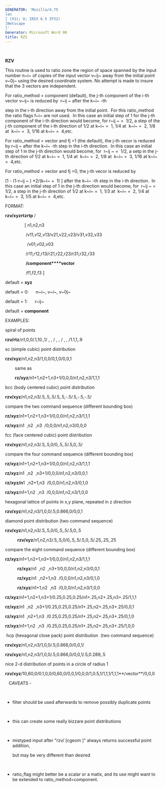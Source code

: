 ```yaml
---
GENERATOR: 'Mozilla/4.75 
[en
] (X11; U; IRIX 6.5 IP32) 
[Netscape
]'
Generator: Microsoft Word 98
title: RZS
---
```


 

 **RZV**

  This routine is used to ratio zone the region of space spanned by
  the input number n~i~ of copies of the input vector v~ij~ away from
  the initial point v~0j~ using the desired coordinate system. No
  attempt is made to insure that the 3 vectors are independent.

  For ratio\_method = component (default), the j-th component of the
  i-th vector v~ij~ is reduced by  r~ij ~ after the k~i~ -th

  step in the i-th direction away from the initial point.  For this
  ratio\_method the ratio flags f~i~ are not used.  In this case an
  initial step of 1 for the j-th component of the i-th direction would
  become, for r~ij ~ =  1/2, a step of the j-th component of the i-th
  direction of 1/2 at k~i~ =  1, 1/4 at  k~i~ =  2, 1/8 at  k~i~ =  3,
  1/16 at k~i~ =  4,etc.

  For ratio\_method = vector and fj =1 (the default), the j-th vecor
  is reduced by r~ij ~ after the k~i~ -th step in the i-th direction. 
  In this case an initial step of 1 in the j-th direction would
  become, for  r~ij ~ =  1/2, a setp in the j-th direction of 1/2 at
  k~i~ =  1, 1/4 at  k~i~ =  2, 1/8 at  k~i~ =  3, 1/16 at k~i~ = 
  4,etc.

  For ratio\_method = vector and fj =0, the j-th vecor is reduced by
  
[1 - (1-r~ij ~ )
*2/(k~i~ +  1)
] after the k~i~ -th step in the
  i-th direction.  In this case an initial step of 1 in the j-th
  direction would become, for  r~ij ~ =  1/2, a step in the j-th
  direction of 1/2 at k~i~ =  1, 1/3 at  k~i~ =  2, 1/4 at  k~i~ =  3,
  1/5 at k~i~ =  4,etc.

 FORMAT:

**rzv/xyz****rtz****rtp** /

                
[ n1,n2,n3

                 /v11,v12,v13/v21,v22,v23/v31,v32,v33

                  /v01,v02,v03

                 /r11,r12,r13/r21,r22,r23/r31,r32,r33

                 **/component****vector**

                 /f1,f2,f3
]

default = **xyz**

default = 0:      n~i~, v~i~, v~0j~

default = 1:      r~ij~

default = **component**

EXAMPLES:

spiral of points

**rzv/rtz**/n1,0,0/.1,10.,1/ , , / , , / , , /1.1,1,.9

sc (simple cubic) point distribution

**rzv/xyz**/n1,n2,n3/1,0,0/0,1,0/0,0,1

        same as

        **rz/xyz**/n1+1,n2+1,n3+1/0,0,0/n1,n2,n3/1,1,1

bcc (body centered cubic) point distribution

**rzv/xyz**/n1,n2,n3/.5,.5,.5/.5,.5,-.5/.5,-.5,-.5/

compare the two command sequence (different bounding box)

**rz/xyz**/n1+1,n2+1,n3+1/0,0,0/n1,n2,n3/1,1,1

**rz/xyz**/n1  ,n2  ,n3  /0,0,0/n1,n2,n3/0,0,0

fcc (face centered cubic) point distribution

**rzv/xyz**/n1,n2,n3/.5,.5,0/0,.5,.5/.5,0,.5/

compare the four command sequence (different bounding box)

**rz/xyz**/n1+1,n2+1,n3+1/0,0,0/n1,n2,n3/1,1,1

**rz/xyz**/n1  ,n2  ,n3+1/0,0,0/n1,n2,n3/0,0,1

**rz/xyz/n**1  ,n2+1,n3  /0,0,0/n1,n2,n3/0,1,0

**rz/xyz**/n1+1,n2  ,n3  /0,0,0/n1,n2,n3/1,0,0

hexagonal lattice of points in x,y plane, repeated in z direction

**rzv/xyz**/n1,n2,n3/1,0,0/.5,0.866,0/0,0,1

diamond point distribution (two command sequence)

**rzv/xyz**/n1,n2,n3/.5,.5,0/0,.5,.5/.5,0,.5

          **rzv/xyz**/n1,n2,n3/.5,.5,0/0,.5,.5/.5,0,.5/.25,.25,.25

compare the eight command sequence (different bounding box)

**rz/xyz**/n1+1,n2+1,n3+1/0,0,0/n1,n2,n3/1,1,1

          **rz/xyz**/n1  ,n2  ,n3+1/0,0,0/n1,n2,n3/0,0,1

          **rz/xyz**/n1  ,n2+1,n3  /0,0,0/n1,n2,n3/0,1,0

          **rz/xyz**/n1+1,n2  ,n3  /0,0,0/n1,n2,n3/1,0,0

**rz/xyz**/n1+1,n2+1,n3+1/0.25,0.25,0.25/n1+.25,n2+.25,n3+.25/1,1,1

**rz/xyz**/n1  ,n2  ,n3+1/0.25,0.25,0.25/n1+.25,n2+.25,n3+.25/0,0,1

**rz/xyz**/n1  ,n2+1,n3  /0.25,0.25,0.25/n1+.25,n2+.25,n3+.25/0,1,0

**rz/xyz**/n1+1,n2  ,n3  /0.25,0.25,0.25/n1+.25,n2+.25,n3+.25/1,0,0

 hcp (hexagonal close pack) point distribution  (two command sequence)

**rzv/xyz**/n1,n2,n3/1,0,0/.5,0.866,0/0,0,1/

**rzv/xyz**/n1,n2,n3/1,0,0/.5,0.866,0/0,0,1/.5,0.289,.5

nice 2-d distribution of points in a circle of radius 1

**rzv/xyz**/10,60,0/0.1,0,0/0,60,0/0,0,1/0,0,0/1,0.5,1/1,1,1/1,1,1**/vector**/0,0,0



   CAVEATS -

      
* filter should be used afterwards to remove possibly duplicate
points

      
* this can create some really bizzare point distributions

      
* mistyped input after "rzv/
[cgeom
]" always returns successful
point addition,

      but may be very different than desired

      
* ratio\_flag might better be a scalar or a matix, and its use
might want to be extended to ratio\_method=component.
